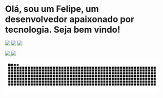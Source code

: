 # Olá, sou um Felipe, um desenvolvedor apaixonado por tecnologia. Seja bem vindo!

[<img src="https://img.shields.io/badge/linkedin-%230077B5.svg?&style=for-the-badge&logo=linkedin&logoColor=white" />](https://www.linkedin.com/in/felipe-muros-48367433/) [<img src = "https://img.shields.io/badge/instagram-%23E4405F.svg?&style=for-the-badge&logo=instagram&logoColor=white">](https://www.instagram.com/felipe.muros/) [<img src = "https://img.shields.io/badge/facebook-%231877F2.svg?&style=for-the-badge&logo=facebook&logoColor=white">](https://www.facebook.com/xlipxlip)

  <div>
  <a href="https://github.com/murosfc">
    <img height="220em" src="[https://github-readme-stats.vercel.app/api?username=murosfc&show_icons=true&theme=gruvbox&count_private=true"/>

    
   
  <img height="220em" src="https://github-readme-stats.vercel.app/api/top-langs/?username=murosfc&layout=compact&langs_count=7&theme=gruvbox"/>
</div>
  
  ![Snake animation](https://github.com/murosfc/murosfc/blob/output/github-contribution-grid-snake.svg)
